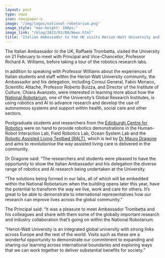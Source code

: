 ```yaml
---
layout: post
type: news
icon: newspaper-o
image: "/img/logos/national-robotarium.png" 
image_style: "max-height: 100px;"
image_link: "/blog/2022/03/08/News.html"
title: "Italian Ambassador to the UK visits Heriot-Watt University and National Robotarium"
---
```


The Italian Ambassador to the UK, Raffaele Trombetta, visited the University on 21 February to meet with Principal and Vice-Chancellor, Professor Richard A. Williams, before taking a tour of the robotics research labs.

In addition to speaking with Professor Williams about the experiences of Italian students and staff within the Heriot-Watt University community, the Ambassador and his delegation, including Consul General, Fabio Monaco, Scientific Attaché, Professor Roberto Buizza, and Director of the Institute of Culture, Chiara Avanzato, were interested in learning more about how the [National Robotarium](https://www.hw.ac.uk/uk/research/the-national-robotarium.htm), one of the University’s Global Research Institutes, is using robotics and AI to advance research and develop the use of autonomous systems and support within health, social care and other sectors.

Postgraduate students and researchers from the [Edinburgh Centre for Robotics](https://www.edinburgh-robotics.org/) were on hand to provide robotics demonstrations in the Human-Robot Interaction Lab, Field Robotics Lab, Ocean System Lab and the [Robotic Assisted Living Testbed (RALT)](https://ralt.hw.ac.uk/), which is led by [Dr Mauro Dragone](https://www.edinburgh-robotics.org/academics/mauro-dragone) and aims to revolutionise the way assisted living care is delivered in the community.

Dr Dragone said: “The researchers and students were pleased to have the opportunity to show the Italian Ambassador and his delegation the diverse range of robotics and AI research being undertaken at the University.

“The solutions being formed in our labs, all of which will be embedded within the National Robotarium when the building opens later this year, have the potential to transform the way we live, work and care for others. It’s great to be able to demonstrate to international representatives how our research can improve lives across the global community.”

The Principal said: “It was a pleasure to meet Ambassador Trombetta and his colleagues and share with them some of the globally important research and industry collaboration that’s going on within the National Robotarium.

“Heriot-Watt University is an integrated global university with strong links across Europe and the rest of the world. Visits such as these are a wonderful opportunity to demonstrate our commitment to expanding and sharing our learning across international boundaries and exploring ways that we can work together to deliver substantial benefits for society.”